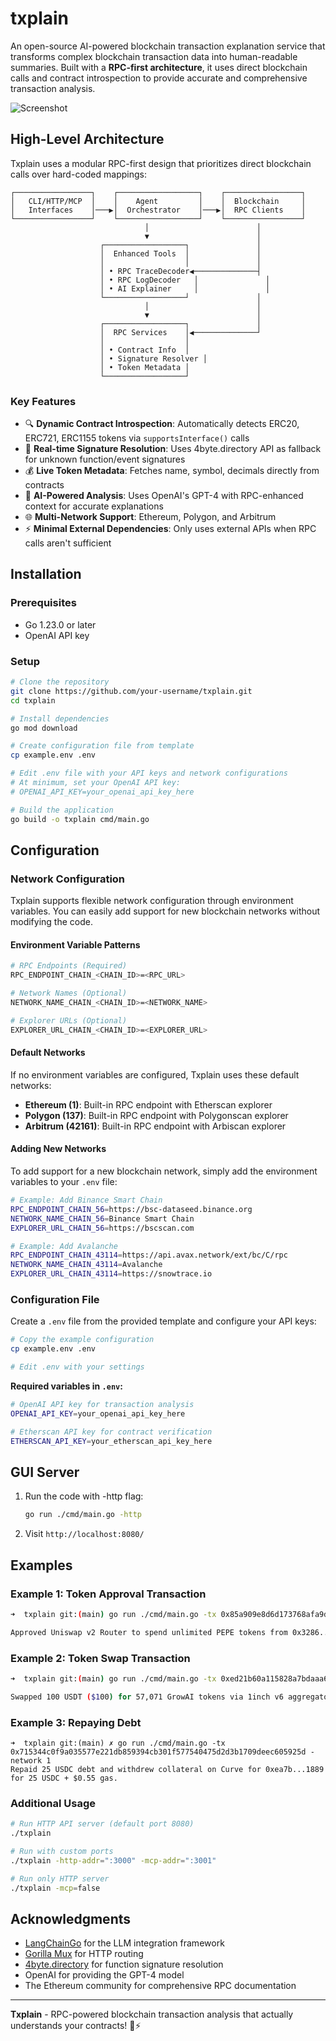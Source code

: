 # txplain

An open-source AI-powered blockchain transaction explanation service that transforms complex blockchain transaction data into human-readable summaries. Built with a **RPC-first architecture**, it uses direct blockchain calls and contract introspection to provide accurate and comprehensive transaction analysis.

![Screenshot](./web/public/screenshot.png)

## High-Level Architecture

Txplain uses a modular RPC-first design that prioritizes direct blockchain calls over hard-coded mappings:

```
┌─────────────────┐    ┌──────────────────┐    ┌─────────────────┐
│   CLI/HTTP/MCP  │    │    Agent         │    │  Blockchain     │
│   Interfaces    │───▶│  Orchestrator    │───▶│  RPC Clients    │
└─────────────────┘    └──────────────────┘    └─────────────────┘
                              │                        │
                              ▼                        │
                    ┌──────────────────┐               │
                    │  Enhanced Tools  │               │
                    │                  │               │
                    │ • RPC TraceDecoder◀──────────────┤
                    │ • RPC LogDecoder   │               │
                    │ • AI Explainer     │               │
                    └──────────────────┘               │
                              │                        │
                              ▼                        │
                    ┌──────────────────┐               │
                    │  RPC Services    │◀──────────────┘
                    │                  │
                    │ • Contract Info  │
                    │ • Signature Resolver │
                    │ • Token Metadata │
                    └──────────────────┘
```

### Key Features

- 🔍 **Dynamic Contract Introspection**: Automatically detects ERC20, ERC721, ERC1155 tokens via `supportsInterface()` calls
- 📝 **Real-time Signature Resolution**: Uses 4byte.directory API as fallback for unknown function/event signatures  
- 💰 **Live Token Metadata**: Fetches name, symbol, decimals directly from contracts
- 🧠 **AI-Powered Analysis**: Uses OpenAI's GPT-4 with RPC-enhanced context for accurate explanations
- 🌐 **Multi-Network Support**: Ethereum, Polygon, and Arbitrum
- ⚡ **Minimal External Dependencies**: Only uses external APIs when RPC calls aren't sufficient

## Installation

### Prerequisites

- Go 1.23.0 or later  
- OpenAI API key

### Setup

```bash
# Clone the repository
git clone https://github.com/your-username/txplain.git
cd txplain

# Install dependencies
go mod download

# Create configuration file from template
cp example.env .env

# Edit .env file with your API keys and network configurations
# At minimum, set your OpenAI API key:
# OPENAI_API_KEY=your_openai_api_key_here

# Build the application
go build -o txplain cmd/main.go
```

## Configuration

### Network Configuration

Txplain supports flexible network configuration through environment variables. You can easily add support for new blockchain networks without modifying the code.

#### Environment Variable Patterns

```bash
# RPC Endpoints (Required)
RPC_ENDPOINT_CHAIN_<CHAIN_ID>=<RPC_URL>

# Network Names (Optional)
NETWORK_NAME_CHAIN_<CHAIN_ID>=<NETWORK_NAME>

# Explorer URLs (Optional)
EXPLORER_URL_CHAIN_<CHAIN_ID>=<EXPLORER_URL>
```

#### Default Networks

If no environment variables are configured, Txplain uses these default networks:

- **Ethereum (1)**: Built-in RPC endpoint with Etherscan explorer
- **Polygon (137)**: Built-in RPC endpoint with Polygonscan explorer  
- **Arbitrum (42161)**: Built-in RPC endpoint with Arbiscan explorer

#### Adding New Networks

To add support for a new blockchain network, simply add the environment variables to your `.env` file:

```bash
# Example: Add Binance Smart Chain
RPC_ENDPOINT_CHAIN_56=https://bsc-dataseed.binance.org
NETWORK_NAME_CHAIN_56=Binance Smart Chain
EXPLORER_URL_CHAIN_56=https://bscscan.com

# Example: Add Avalanche
RPC_ENDPOINT_CHAIN_43114=https://api.avax.network/ext/bc/C/rpc
NETWORK_NAME_CHAIN_43114=Avalanche
EXPLORER_URL_CHAIN_43114=https://snowtrace.io
```

### Configuration File

Create a `.env` file from the provided template and configure your API keys:

```bash
# Copy the example configuration
cp example.env .env

# Edit .env with your settings
```

**Required variables in `.env`:**
```bash
# OpenAI API key for transaction analysis
OPENAI_API_KEY=your_openai_api_key_here

# Etherscan API key for contract verification  
ETHERSCAN_API_KEY=your_etherscan_api_key_here
```

## GUI Server

1. Run the code with -http flag:

    ```sh
    go run ./cmd/main.go -http
    ```

2. Visit `http://localhost:8080/`

## Examples

### Example 1: Token Approval Transaction

```bash
➜  txplain git:(main) go run ./cmd/main.go -tx 0x85a909e8d6d173768afa9dcb3116f88ecf25a8af884b078d02b3ad0a7167f998 -network 1 

Approved Uniswap v2 Router to spend unlimited PEPE tokens from 0x3286...399f (outta.eth).
```

### Example 2: Token Swap Transaction

```bash
➜  txplain git:(main) go run ./cmd/main.go -tx 0xed21b60a115828a7bdaaa6d22309e3a5ba47375b926d18fa8e5768a1d65458e0 -network 1   

Swapped 100 USDT ($100) for 57,071 GrowAI tokens via 1inch v6 aggregator with $1.02 gas fee.
```

### Example 3: Repaying Debt

```
➜  txplain git:(main) ✗ go run ./cmd/main.go -tx 0x715344c0f9a035577e221db859394cb301f577540475d2d3b1709deec605925d -network 1
Repaid 25 USDC debt and withdrew collateral on Curve for 0xea7b...1889 for 25 USDC + $0.55 gas.
```

### Additional Usage

```bash
# Run HTTP API server (default port 8080)
./txplain

# Run with custom ports
./txplain -http-addr=":3000" -mcp-addr=":3001"

# Run only HTTP server
./txplain -mcp=false
```

## Acknowledgments

- [LangChainGo](https://github.com/tmc/langchaingo) for the LLM integration framework
- [Gorilla Mux](https://github.com/gorilla/mux) for HTTP routing
- [4byte.directory](https://4byte.directory) for function signature resolution
- OpenAI for providing the GPT-4 model
- The Ethereum community for comprehensive RPC documentation

---

**Txplain** - RPC-powered blockchain transaction analysis that actually understands your contracts! 🚀⚡
